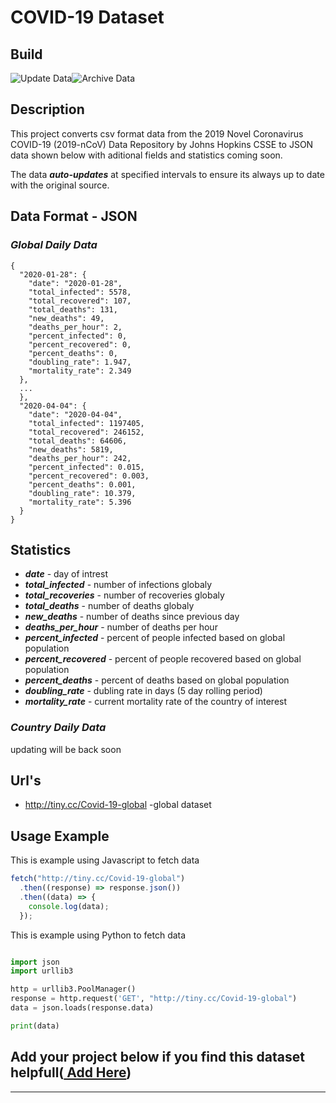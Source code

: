 # COVID-19 Dataset

## **Build**

![Update Data](https://github.com/TuTomasz/Covid19-Dataset/workflows/Update%20Data/badge.svg)![Archive Data](https://github.com/TuTomasz/Covid19-Dataset/workflows/Archive%20Data/badge.svg)

## **Description**

This project converts csv format data from the 2019 Novel Coronavirus COVID-19 (2019-nCoV) Data Repository by Johns Hopkins CSSE to JSON data shown below with aditional fields and statistics coming soon.

The data **_auto-updates_** at specified intervals to ensure its always up to date with the original source.

## **Data Format - JSON**

### **_Global Daily Data_**

```YML
{
  "2020-01-28": {
    "date": "2020-01-28",
    "total_infected": 5578,
    "total_recovered": 107,
    "total_deaths": 131,
    "new_deaths": 49,
    "deaths_per_hour": 2,
    "percent_infected": 0,
    "percent_recovered": 0,
    "percent_deaths": 0,
    "doubling_rate": 1.947,
    "mortality_rate": 2.349
  },
  ...
  },
  "2020-04-04": {
    "date": "2020-04-04",
    "total_infected": 1197405,
    "total_recovered": 246152,
    "total_deaths": 64606,
    "new_deaths": 5819,
    "deaths_per_hour": 242,
    "percent_infected": 0.015,
    "percent_recovered": 0.003,
    "percent_deaths": 0.001,
    "doubling_rate": 10.379,
    "mortality_rate": 5.396
  }
}
```

## **Statistics**

- **_date_** - day of intrest
- **_total_infected_** - number of infections globaly
- **_total_recoveries_** - number of recoveries globaly
- **_total_deaths_** - number of deaths globaly
- **_new_deaths_** - number of deaths since previous day
- **_deaths_per_hour_** - number of deaths per hour
- **_percent_infected_** - percent of people infected based on global population
- **_percent_recovered_** - percent of people recovered based on global population
- **_percent_deaths_** - percent of deaths based on global population
- **_doubling_rate_** - dubling rate in days (5 day rolling period)
- **_mortality_rate_** - current mortality rate of the country of interest

### **_Country Daily Data_**

updating will be back soon

## **Url's**

- http://tiny.cc/Covid-19-global -global dataset

## **Usage Example**

This is example using Javascript to fetch data

```javascript
fetch("http://tiny.cc/Covid-19-global")
  .then((response) => response.json())
  .then((data) => {
    console.log(data);
  });
```

This is example using Python to fetch data

```python

import json
import urllib3

http = urllib3.PoolManager()
response = http.request('GET', "http://tiny.cc/Covid-19-global")
data = json.loads(response.data)

print(data)

```

## Add your project below if you find this dataset helpfull([ Add Here](https://github.com/TuTomasz/Covid19-API/edit/master/README.md))

---
